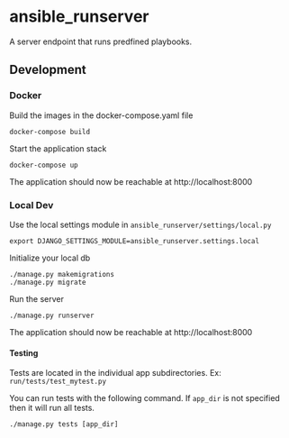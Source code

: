 # ansible_runserver
A server endpoint that runs predfined playbooks.

## Development

### Docker
Build the images in the docker-compose.yaml file
```
docker-compose build
```

Start the application stack
```
docker-compose up
```

The application should now be reachable at http://localhost:8000

### Local Dev
Use the local settings module in `ansible_runserver/settings/local.py`
```
export DJANGO_SETTINGS_MODULE=ansible_runserver.settings.local
```

Initialize your local db
```
./manage.py makemigrations
./manage.py migrate
```

Run the server
```
./manage.py runserver
```

The application should now be reachable at http://localhost:8000

#### Testing
Tests are located in the individual app subdirectories. Ex: `run/tests/test_mytest.py`

You can run tests with the following command. If `app_dir` is not specified then it will run all tests.
```
./manage.py tests [app_dir]
```
